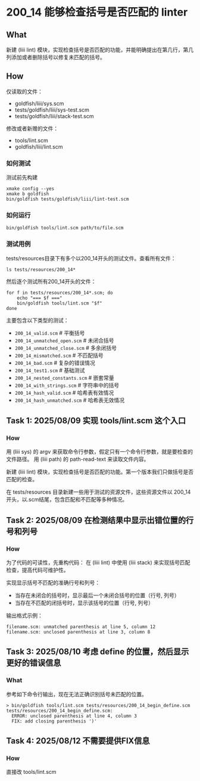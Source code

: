 # 200_14 能够检查括号是否匹配的 linter
## What
新建 (liii lint) 模块，实现检查括号是否匹配的功能，并能明确提出在第几行，第几列添加或者删除括号以修复未匹配的括号。

## How
仅读取的文件：
+ goldfish/liii/sys.scm
+ tests/goldfish/liii/sys-test.scm
+ tests/goldfish/liii/stack-test.scm

修改或者新赠的文件：
+ tools/lint.scm
+ goldfish/liii/lint.scm

### 如何测试
测试前先构建
```
xmake config --yes
xmake b goldfish
bin/goldfish tests/goldfish/liii/lint-test.scm
```
### 如何运行
```
bin/goldfish tools/lint.scm path/to/file.scm
```

### 测试用例
tests/resources目录下有多个以200_14开头的测试文件。查看所有文件：
```
ls tests/resources/200_14*
```

然后逐个测试所有200_14开头的文件：
```
for f in tests/resources/200_14*.scm; do
    echo "=== $f ==="
    bin/goldfish tools/lint.scm "$f"
done
```

主要包含以下类型的测试：
- `200_14_valid.scm`          # 平衡括号
- `200_14_unmatched_open.scm`    # 未闭合括号
- `200_14_unmatched_close.scm`   # 多余闭括号
- `200_14_mismatched.scm`        # 不匹配括号
- `200_14_bad.scm`              # 复杂的错误情况
- `200_14_test1.scm`            # 基础测试
- `200_14_nested_constants.scm`  # 嵌套常量
- `200_14_with_strings.scm`     # 字符串中的括号
- `200_14_hash_valid.scm`       # 哈希表有效情况
- `200_14_hash_unmatched.scm`   # 哈希表无效情况

## Task 1: 2025/08/09 实现 tools/lint.scm 这个入口
### How
用 (liii sys) 的 argv 来获取命令行参数，假定只有一个命令行参数，就是要检查的文件路径。
用 (liii path) 的 path-read-text 来读取文件内容。

新建 (liii lint) 模块，实现检查括号是否匹配的功能。第一个版本我们只做括号是否匹配的检查。

在 tests/resources 目录新建一些用于测试的资源文件，这些资源文件以 200_14开头，以.scm结尾，包含匹配和不匹配等多种情况。

## Task 2: 2025/08/09 在检测结果中显示出错位置的行号和列号
### How
为了代码的可读性，先重构代码：
在 (liii lint) 中使用 (liii stack) 来实现括号匹配检查，提高代码可维护性。

实现显示括号不匹配的准确行号和列号：
- 当存在未闭合的括号时，显示最后一个未闭合括号的位置（行号, 列号）
- 当存在不匹配的闭括号时，显示该括号的位置（行号, 列号）

输出格式示例：
```
filename.scm: unmatched parenthesis at line 5, column 12
filename.scm: unclosed parenthesis at line 3, column 8
```

## Task 3: 2025/08/10 考虑 define 的位置，然后显示更好的错误信息
### What
参考如下命令行输出，现在无法正确识别括号未匹配的位置。
```
> bin/goldfish tools/lint.scm tests/resources/200_14_begin_define.scm 
tests/resources/200_14_begin_define.scm: 
  ERROR: unclosed parenthesis at line 4, column 3
  FIX: add closing parenthesis ')'
```

## Task 4: 2025/08/12 不需要提供FIX信息
### How
直接改 tools/lint.scm